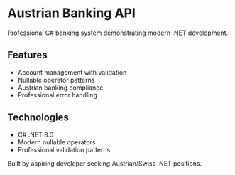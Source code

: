 # Austrian Banking API

Professional C# banking system demonstrating modern .NET development.

## Features
- Account management with validation
- Nullable operator patterns
- Austrian banking compliance
- Professional error handling

## Technologies
- C# .NET 8.0
- Modern nullable operators
- Professional validation patterns

Built by aspiring developer seeking Austrian/Swiss .NET positions.
